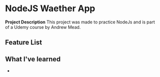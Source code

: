 # NodeJS Waether App
**Project Description**
This project was made to practice NodeJs and is part of a Udemy course by Andrew Mead.

## Feature List

## What I've learned
  * 